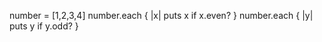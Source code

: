 <!-- If you had the same array, how would you only print out the even numbers? What about the odd numbers? -->

number = [1,2,3,4]
number.each { |x| puts x if x.even? }
number.each { |y| puts y if y.odd? }
